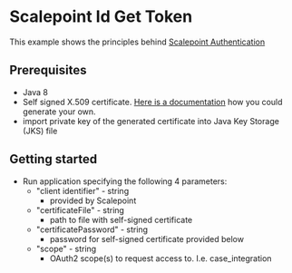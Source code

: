 # Scalepoint Id Get Token

This example shows the principles behind [Scalepoint Authentication](https://dev.scalepoint.com/authentication)

## Prerequisites

* Java 8
* Self signed X.509 certificate. [Here is a documentation](https://dev.scalepoint.com/authentication/#self-signed-certificate-generation) how you could generate your own.
* import private key of the generated certificate into Java Key Storage (JKS) file 

## Getting started

* Run application specifying the following 4 parameters:
    * "client identifier" - string
        * provided by Scalepoint
    * "certificateFile" - string
        * path to file with self-signed certificate
    * "certificatePassword" - string
        * password for self-signed certificate provided below
    * "scope" - string
        * OAuth2 scope(s) to request access to. I.e. case_integration